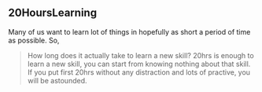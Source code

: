 ## 20HoursLearning
Many of us want to learn lot of things in hopefully as short a period of time as possible. So, 
> How long does it actually take to learn a new skill?
> 20hrs is enough to learn a new skill, you can start from knowing nothing about that skill. If you put first 20hrs without any distraction and lots of practive, you will be astounded.
